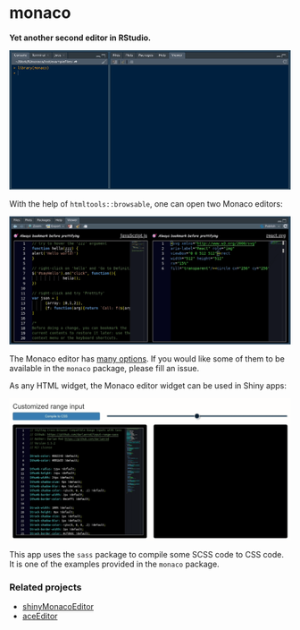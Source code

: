# monaco

**Yet another second editor in RStudio.** 

![](https://raw.githubusercontent.com/stla/monaco/main/inst/screenshots/monacoJS.gif)

With the help of `htmltools::browsable`, one can open two Monaco editors:

![](https://raw.githubusercontent.com/stla/monaco/main/inst/screenshots/monacoBrowsable.gif)

The Monaco editor has [many options](https://microsoft.github.io/monaco-editor/api/interfaces/monaco.editor.ieditoroptions.html). 
If you would like some of them to be available in the `monaco` package, please 
fill an issue.

As any HTML widget, the Monaco editor widget can be used in Shiny apps:

![](https://raw.githubusercontent.com/stla/monaco/main/inst/screenshots/customRangeInput.gif)

This app uses the `sass` package to compile some SCSS code to CSS code. It is 
one of the examples provided in the `monaco` package.


### Related projects

- [shinyMonacoEditor](https://github.com/stla/shinyMonacoEditor)
- [aceEditor](https://github.com/stla/aceEditor)
